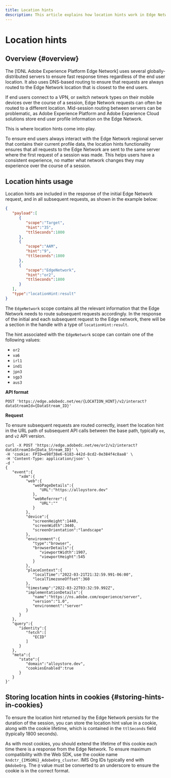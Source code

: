 ```yaml
---
title: Location hints
description: This article explains how location hints work in Edge Network Server API, so that end user requests can always be routed to the same server.
---
```


# Location hints

## Overview {#overview}

The [!DNL Adobe Experience Platform Edge Network] uses several globally-distributed servers to ensure fast response times regardless of the end user location. It also uses DNS-based routing to ensure that requests are always routed to the Edge Network location that is closest to the end users.

If end users connect to a VPN, or switch network types on their mobile devices over the course of a session, Edge Network requests can often be routed to a different location. Mid-session routing between servers can be problematic, as Adobe Experience Platform and Adobe Experience Cloud solutions store end user profile information on the Edge Network.

This is where location hints come into play.

To ensure end users always interact with the Edge Network regional server that contains their current profile data, the location hints functionality ensures that all requests to the Edge Network are sent to the same server where the first request of a session was made. This helps users have a consistent experience, no matter what network changes they may experience over the course of a session.  

## Location hints usage

Location hints are included in the response of the initial Edge Network request, and in all subsequent requests, as shown in the example below:

```json
{
   "payload":[
      {
         "scope":"Target",
         "hint":"35",
         "ttlSeconds":1800
      },
      {
         "scope":"AAM",
         "hint":"9",
         "ttlSeconds":1800
      },
      {
         "scope":"EdgeNetwork",
         "hint":"or2",
         "ttlSeconds":1800
      }
   ],
   "type":"locationHint:result"
}
```

The `EdgeNetwork` scope contains all the relevant information that the Edge Network needs to route subsequent requests accordingly. In the response of the initial and each subsequent request to the Edge network, there will be a section in the handle with a type of `locationHint:result`.

The hint associated with the `EdgeNetwork` scope can contain one of the following values:

* `or2`
* `va6`
* `irl1`
* `ind1`
* `jpn3`
* `sgp3`
* `aus3`

**API format**

```http
POST 'https://edge.adobedc.net/ee/{LOCATION_HINT}/v2/interact?dataStreamId={DataStream_ID}'
```

**Request**

To ensure subsequent requests are routed correctly, insert the location hint in the URL path of subsequent API calls between the base path, typically `ee`, and `v2` API version.

```shell
curl -X POST 'https://edge.adobedc.net/ee/or2/v2/interact?dataStreamId={Data_Stream_ID}' \
-H 'cookie: FPID=e98f38e6-6183-442d-8cd2-0e384f4c8aa8' \
-H 'Content-Type: application/json' \
-d '
{
   "event":{
      "xdm":{
         "web":{
            "webPageDetails":{
               "URL":"https://alloystore.dev"
            },
            "webReferrer":{
               "URL":""
            }
         },
         "device":{
            "screenHeight":1440,
            "screenWidth":3440,
            "screenOrientation":"landscape"
         },
         "environment":{
            "type":"browser",
            "browserDetails":{
               "viewportWidth":1907,
               "viewportHeight":545
            }
         },
         "placeContext":{
            "localTime":"2022-03-21T21:32:59.991-06:00",
            "localTimezoneOffset":360
         },
         "timestamp":"2022-03-22T03:32:59.992Z",
         "implementationDetails":{
            "name":"https://ns.adobe.com/experience/server",
            "version":"1.0",
            "environment":"server"
         }
      }
   },
   "query":{
      "identity":{
         "fetch":[
            "ECID"
         ]
      }
   },
   "meta":{
      "state":{
         "domain":"alloystore.dev",
         "cookiesEnabled":true
      }
   }
}'
```

## Storing location hints in cookies {#storing-hints-in-cookies}

To ensure the location hint returned by the Edge Network persists for the duration of the session, you can store the location hint value in a cookie, along with the cookie lifetime, which is contained in the `ttlSeconds` field (typically 1800 seconds).

As with most cookies, you should extend the lifetime of this cookie each time there is a response from the Edge Network. To ensure maximum compatibility with the Web SDK, use the cookie name `kndctr_{IMSORG}_AdobeOrg_cluster`. IMS Org IDs typically end with `@AdobeOrg`. The `@` value must be converted to an underscore to ensure the cookie is in the correct format.
